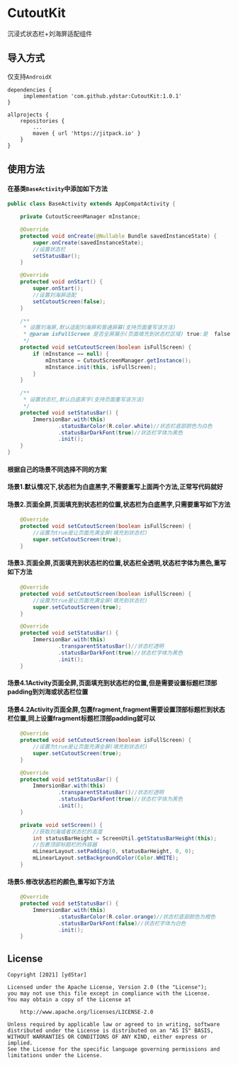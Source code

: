 # CutoutKit
沉浸式状态栏+刘海屏适配组件


## 导入方式

仅支持`AndroidX`
```
dependencies {
     implementation 'com.github.ydstar:CutoutKit:1.0.1'
}
```

```
allprojects {
	repositories {
		...
		maven { url 'https://jitpack.io' }
	}
}
```


## 使用方法
#### 在基类`BaseActivity`中添加如下方法
```java
public class BaseActivity extends AppCompatActivity {

    private CutoutScreenManager mInstance;

    @Override
    protected void onCreate(@Nullable Bundle savedInstanceState) {
        super.onCreate(savedInstanceState);
        //设置状态栏
        setStatusBar();
    }

    @Override
    protected void onStart() {
        super.onStart();
        //设置刘海屏适配
        setCutoutScreen(false);
    }

    /**
     * 设置刘海屏,默认适配刘海屏和普通屏幕(支持页面重写该方法)
     * @param isFullScreen 是否全屏展示(页面填充到状态栏区域) true:是  false:不是
     */
    protected void setCutoutScreen(boolean isFullScreen) {
        if (mInstance == null) {
            mInstance = CutoutScreenManager.getInstance();
            mInstance.init(this, isFullScreen);
        }
    }

    /**
     * 设置状态栏,默认白底黑字(支持页面重写该方法)
     */
    protected void setStatusBar() {
        ImmersionBar.with(this)
                .statusBarColor(R.color.white)//状态栏底部颜色为白色
                .statusBarDarkFont(true)//状态栏字体为黑色
                .init();
    }
}
```

#### 根据自己的场景不同选择不同的方案

#### 场景1.默认情况下,状态栏为白底黑字,不需要重写上面两个方法,正常写代码就好

#### 场景2.页面全屏,页面填充到状态栏的位置,状态栏为白底黑字,只需要重写如下方法
```java
    @Override
    protected void setCutoutScreen(boolean isFullScreen) {
        //设置为true是让页面充满全屏(填充到状态栏)
        super.setCutoutScreen(true);
    }
```

#### 场景3.页面全屏,页面填充到状态栏的位置,状态栏全透明,状态栏字体为黑色,重写如下方法
```java
    @Override
    protected void setCutoutScreen(boolean isFullScreen) {
        //设置为true是让页面充满全屏(填充到状态栏)
        super.setCutoutScreen(true);
    }

    @Override
    protected void setStatusBar() {
        ImmersionBar.with(this)
                .transparentStatusBar()//状态栏透明
                .statusBarDarkFont(true)//状态栏字体为黑色
                .init();
    }
```

#### 场景4.1Activity页面全屏,页面填充到状态栏的位置,但是需要设置标题栏顶部padding到刘海或状态栏位置
#### 场景4.2Activity页面全屏,包裹fragment,fragment需要设置顶部标题栏到状态栏位置,同上设置fragment标题栏顶部padding就可以
```java
    @Override
    protected void setCutoutScreen(boolean isFullScreen) {
        //设置为true是让页面充满全屏(填充到状态栏)
        super.setCutoutScreen(true);
    }

    @Override
    protected void setStatusBar() {
        ImmersionBar.with(this)
                .transparentStatusBar()//状态栏透明
                .statusBarDarkFont(true)//状态栏字体为黑色
                .init();
    }

    private void setScreen() {
        //获取刘海或者状态栏的高度
        int statusBarHeight = ScreenUtil.getStatusBarHeight(this);
        //包裹顶部标题栏的外容器
        mLinearLayout.setPadding(0, statusBarHeight, 0, 0);
        mLinearLayout.setBackgroundColor(Color.WHITE);
    }
```

#### 场景5.修改状态栏的颜色,重写如下方法
```java
    @Override
    protected void setStatusBar() {
        ImmersionBar.with(this)
                .statusBarColor(R.color.orange)//状态栏底部颜色为橙色
                .statusBarDarkFont(false)//状态栏字体为白色
                .init();
    }
```





## License
```text
Copyright [2021] [ydStar]

Licensed under the Apache License, Version 2.0 (the "License");
you may not use this file except in compliance with the License.
You may obtain a copy of the License at

    http://www.apache.org/licenses/LICENSE-2.0

Unless required by applicable law or agreed to in writing, software
distributed under the License is distributed on an "AS IS" BASIS,
WITHOUT WARRANTIES OR CONDITIONS OF ANY KIND, either express or implied.
See the License for the specific language governing permissions and
limitations under the License.
```



